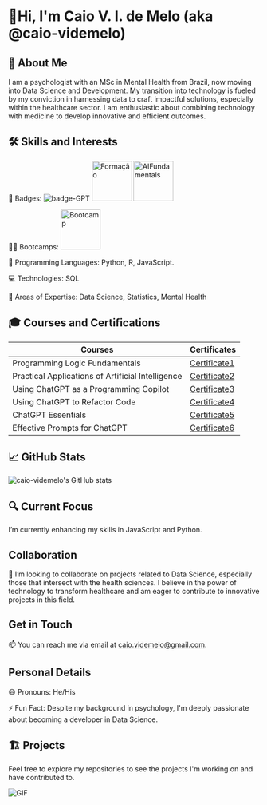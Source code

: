 # 👋Hi, I'm Caio V. I. de Melo (aka @caio-videmelo)

## 👨 About Me

I am a psychologist with an MSc in Mental Health from Brazil, now moving into Data Science and Development. My transition into technology is fueled by my conviction in harnessing data to craft impactful solutions, especially within the healthcare sector. I am enthusiastic about combining technology with medicine to develop innovative and efficient outcomes.

## 🛠️ Skills and Interests

🏅 Badges: ![badge-GPT](https://github.com/user-attachments/assets/bd4b4a71-6a20-48e5-9649-f715eae614f3) <img src="https://github.com/user-attachments/assets/0c7bbdba-4456-4358-a09b-f1f88cfa0dc5" alt="Formação" width="80"/> <img src="https://github.com/user-attachments/assets/dcebc840-080e-4f14-975d-fca19b6c0276" alt="AIFundamentals" width="80"/>


🏋️‍♂️ Bootcamps: <img src= "https://github.com/user-attachments/assets/9c2ee0db-d449-4abe-aae7-c46dd337ffe8" alt="Bootcamp" width="80"/>

📜 Programming Languages: Python, R, JavaScript.

💻 Technologies: SQL

📜 Areas of Expertise: Data Science, Statistics, Mental Health

## 🎓 Courses and Certifications

| Courses                                               | Certificates                                              |
|-------------------------------------------------------|-----------------------------------------------------------|
| Programming Logic Fundamentals                        | [Certificate1](https://hermes.dio.me/certificates/cover/IKZWS7UF.jpg) |
| Practical Applications of Artificial Intelligence     | [Certificate2](https://hermes.dio.me/certificates/cover/PSAOKYWW.jpg) |
| Using ChatGPT as a Programming Copilot                | [Certificate3](https://hermes.dio.me/certificates/cover/VTDQ3DSN.jpg) |
| Using ChatGPT to Refactor Code                        | [Certificate4](https://hermes.dio.me/certificates/cover/Q6UFDRJT.jpg) |
| ChatGPT Essentials                                    | [Certificate5](https://hermes.dio.me/certificates/cover/X7MNPJHM.jpg) |
| Effective Prompts for ChatGPT                         | [Certificate6](https://hermes.dio.me/certificates/cover/JR70LQWJ.jpg) |

## 📈 GitHub Stats

![caio-videmelo's GitHub stats](https://github-readme-stats.vercel.app/api?username=caio-videmelo&show_icons=true&theme=transparent)

## 🔍 Current Focus

I’m currently enhancing my skills in JavaScript and Python.

## Collaboration

💞️ I’m looking to collaborate on projects related to Data Science, especially those that intersect with the health sciences. I believe in the power of technology to transform healthcare and am eager to contribute to innovative projects in this field.

## Get in Touch

📫 You can reach me via email at caio.videmelo@gmail.com.

## Personal Details

😄 Pronouns: He/His

⚡ Fun Fact: Despite my background in psychology, I'm deeply passionate about becoming a developer in Data Science.

## 🏗️ Projects

Feel free to explore my repositories to see the projects I'm working on and have contributed to.

![GIF](https://github.com/user-attachments/assets/7f02b211-30ba-4b76-8255-3f2233303229)

